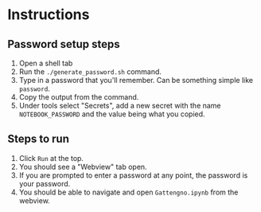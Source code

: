# Instructions  

  ## Password setup steps
  1. Open a shell tab
  2. Run the `./generate_password.sh` command.
  3. Type in a password that you'll remember. Can be something simple
     like `password`.
  4. Copy the output from the command.
  5. Under tools select "Secrets", add a new secret with the name `NOTEBOOK_PASSWORD` and the value being what you copied.

  ## Steps to run
  1. Click `Run` at the top.
  2. You should see a "Webview" tab open.
  3. If you are prompted to enter a password at any point, the password is your password.
  4. You should be able to navigate and open `Gattengno.ipynb` from the webview.
